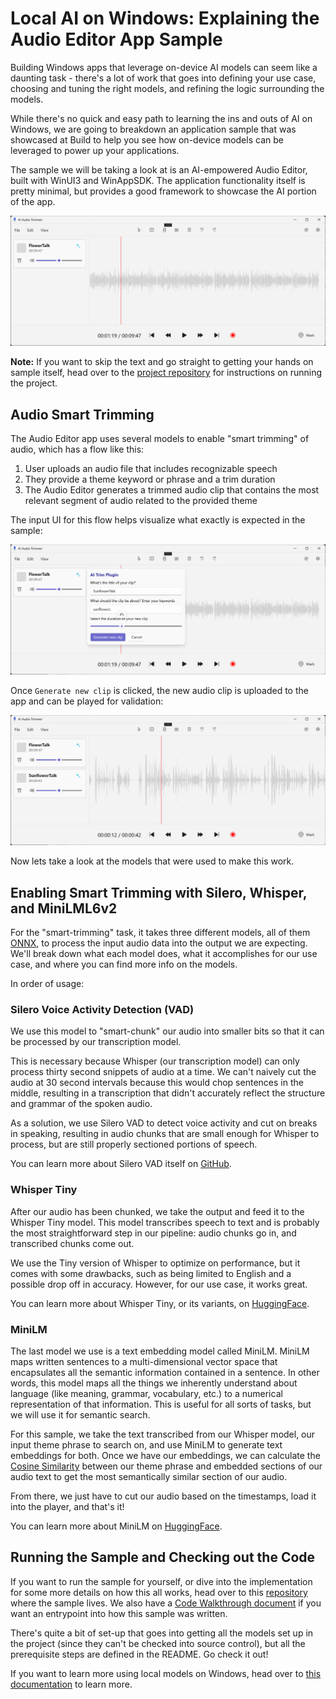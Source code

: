 # Local AI on Windows: Explaining the Audio Editor App Sample

Building Windows apps that leverage on-device AI models can seem like a daunting task - there's a lot of work that goes into defining your use case, choosing and tuning the right models, and refining the logic surrounding the models.

While there's no quick and easy path to learning the ins and outs of AI on Windows, we are going to breakdown an application sample that was showcased at Build to help you see how on-device models can be leveraged to power up your applications.

The sample we will be taking a look at is an AI-empowered Audio Editor, built with WinUI3 and WinAppSDK. The application functionality itself is pretty minimal, but provides a good framework to showcase the AI portion of the app.

![](./baseApp.png)

**Note:** If you want to skip the text and go straight to getting your hands on sample itself, head over to the [project repository](https://github.com/microsoft/Windows-DevRel/tree/main/Samples/AudioEditor) for instructions on running the project.

## Audio Smart Trimming

The Audio Editor app uses several models to enable "smart trimming" of audio, which has a flow like this:

1. User uploads an audio file that includes recognizable speech
2. They provide a theme keyword or phrase and a trim duration
3. The Audio Editor generates a trimmed audio clip that contains the most relevant segment of audio related to the provided theme

The input UI for this flow helps visualize what exactly is expected in the sample:

![](./trimDialog.png)

Once `Generate new clip` is clicked, the new audio clip is uploaded to the app and can be played for validation:

![](./clipAdded.png)

Now lets take a look at the models that were used to make this work.

## Enabling Smart Trimming with Silero, Whisper, and MiniLML6v2

For the "smart-trimming" task, it takes three different models, all of them [ONNX](https://onnx.ai/onnx/), to process the input audio data into the output we are expecting. We'll break down what each model does, what it accomplishes for our use case, and where you can find more info on the models.

In order  of usage:

### **Silero Voice Activity Detection (VAD)**

We use this model to "smart-chunk" our audio into smaller bits so that it can be processed by our transcription model. 

This is necessary because Whisper (our transcription model) can only process thirty second snippets of audio at a time. We can't naively cut the audio at 30 second intervals because this would chop sentences in the middle, resulting in a transcription that didn't accurately reflect the structure and grammar of the spoken audio.

As a solution, we use Silero VAD to detect voice activity and cut on breaks in speaking, resulting in audio chunks that are small enough for Whisper to process, but are still properly sectioned portions of speech.

You can learn more about Silero VAD itself on [GitHub](https://github.com/snakers4/silero-vad/tree/master).

### **Whisper Tiny**

After our audio has been chunked, we take the output and feed it to the Whisper Tiny model. This model transcribes speech to text and is probably the most straightforward step in our pipeline: audio chunks go in, and transcribed chunks come out.

We use the Tiny version of Whisper to optimize on performance, but it comes with some drawbacks, such as being limited to English and a possible drop off in accuracy. However, for our use case, it works great.

You can learn more about Whisper Tiny, or its variants, on [HuggingFace](https://huggingface.co/openai/whisper-tiny).

### **MiniLM**

The last model we use is a text embedding model called MiniLM. MiniLM maps written sentences to a multi-dimensional vector space that encapsulates all the semantic information contained in a sentence. In other words, this model maps all the things we inherently understand about language (like meaning, grammar, vocabulary, etc.) to a numerical representation of that information. This is useful for all sorts of tasks, but we will use it for semantic search.

For this sample, we take the text transcribed from our Whisper model, our input theme phrase to search on, and use MiniLM to generate text embeddings for both. Once we have our embeddings, we can calculate the [Cosine Similarity](https://en.wikipedia.org/wiki/Cosine_similarity) between our theme phrase and embedded sections of our audio text to get the most semantically similar section of our audio.

From there, we just have to cut our audio based on the timestamps, load it into the player, and that's it!

You can learn more about MiniLM on [HuggingFace](https://huggingface.co/optimum/all-MiniLM-L6-v2).

## Running the Sample and Checking out the Code

If you want to run the sample for yourself, or dive into the implementation for some more details on how this all works, head over to this [repository](https://github.com/microsoft/Windows-DevRel/tree/main/Samples/AudioEditor) where the sample lives. We also have a [Code Walkthrough document](https://github.com/microsoft/Windows-DevRel/blob/main/Samples/AudioEditor/CodeWalkthrough.md) if you want an entrypoint into how this sample was written.

There's quite a bit of set-up that goes into getting all the models set up in the project (since they can't be checked into source control), but all the prerequisite steps are defined in the README. Go check it out!

If you want to learn more using local models on Windows, head over to [this documentation](https://learn.microsoft.com/en-us/windows/ai/models) to learn more.